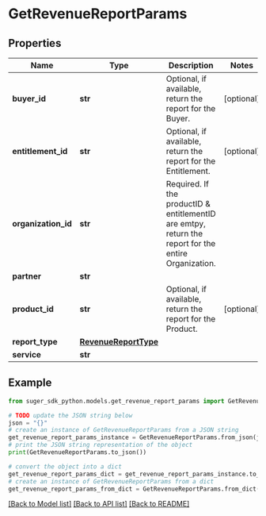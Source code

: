 # GetRevenueReportParams


## Properties

Name | Type | Description | Notes
------------ | ------------- | ------------- | -------------
**buyer_id** | **str** | Optional, if available, return the report for the Buyer. | [optional] 
**entitlement_id** | **str** | Optional, if available, return the report for the Entitlement. | [optional] 
**organization_id** | **str** | Required. If the productID &amp; entitlementID are emtpy, return the report for the entire Organization. | 
**partner** | **str** |  | 
**product_id** | **str** | Optional, if available, return the report for the Product. | [optional] 
**report_type** | [**RevenueReportType**](RevenueReportType.md) |  | 
**service** | **str** |  | 

## Example

```python
from suger_sdk_python.models.get_revenue_report_params import GetRevenueReportParams

# TODO update the JSON string below
json = "{}"
# create an instance of GetRevenueReportParams from a JSON string
get_revenue_report_params_instance = GetRevenueReportParams.from_json(json)
# print the JSON string representation of the object
print(GetRevenueReportParams.to_json())

# convert the object into a dict
get_revenue_report_params_dict = get_revenue_report_params_instance.to_dict()
# create an instance of GetRevenueReportParams from a dict
get_revenue_report_params_from_dict = GetRevenueReportParams.from_dict(get_revenue_report_params_dict)
```
[[Back to Model list]](../README.md#documentation-for-models) [[Back to API list]](../README.md#documentation-for-api-endpoints) [[Back to README]](../README.md)


